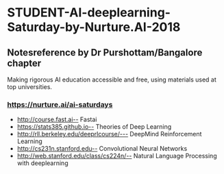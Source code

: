 # STUDENT-AI-deeplearning-Saturday-by-Nurture.AI-2018 
## Notesreference by Dr Purshottam/Bangalore chapter
Making rigorous AI education accessible and free, using materials used at top universities.

### https://nurture.ai/ai-saturdays
* http://course.fast.ai-- Fastai
* https://stats385.github.io-- Theories of Deep Learning
* http://rll.berkeley.edu/deeprlcourse/--- DeepMind Reinforcement Learning 
* http://cs231n.stanford.edu-- Convolutional Neural Networks
* http://web.stanford.edu/class/cs224n/-- Natural Language Processing with deeplearning


